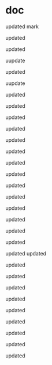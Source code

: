 doc
===

updated
mark
 
updated

updated

uupdate

updated

uupdate

updated

updated

updated


updated

updated

updated

updated

updated

updated

updated

updated

updated



updated

updated

updated
updated

updated

updated

updated

updated

updated

updated

updated

updated

updated
